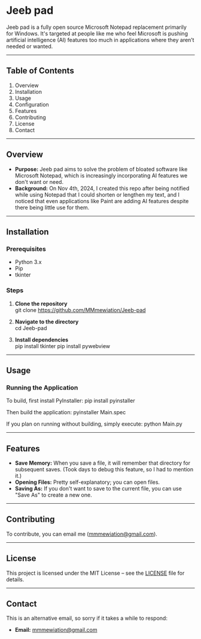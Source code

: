# Jeeb pad

Jeeb pad is a fully open source Microsoft Notepad replacement primarily for Windows. It's targeted at people like me who feel Microsoft is pushing artificial intelligence (AI) features too much in applications where they aren’t needed or wanted.

---

## Table of Contents

1. Overview  
2. Installation  
3. Usage  
4. Configuration  
5. Features  
6. Contributing  
7. License  
8. Contact  

---

## Overview

- **Purpose:** Jeeb pad aims to solve the problem of bloated software like Microsoft Notepad, which is increasingly incorporating AI features we don't want or need.  
- **Background:** On Nov 4th, 2024, I created this repo after being notified while using Notepad that I could shorten or lengthen my text, and I noticed that even applications like Paint are adding AI features despite there being little use for them.  

---

## Installation

### Prerequisites
- Python 3.x  
- Pip  
- tkinter  

### Steps

1. **Clone the repository**  
    git clone https://github.com/MMmewiation/Jeeb-pad

2. **Navigate to the directory**  
    cd Jeeb-pad

3. **Install dependencies**  
    pip install tkinter
    pip install pywebview


---

## Usage

### Running the Application

To build, first install PyInstaller:
    pip install pyinstaller

Then build the application:
    pyinstaller Main.spec


If you plan on running without building, simply execute:
    python Main.py

---

## Features

- **Save Memory:** When you save a file, it will remember that directory for subsequent saves. (Took days to debug this feature, so I had to mention it.)
- **Opening Files:** Pretty self-explanatory; you can open files.
- **Saving As:** If you don't want to save to the current file, you can use "Save As" to create a new one.

---

## Contributing

To contribute, you can email me (mmmewiation@gmail.com).

---

## License

This project is licensed under the MIT License – see the [LICENSE](LICENSE) file for details.

---

## Contact

This is an alternative email, so sorry if it takes a while to respond:
- **Email:** mmmewiation@gmail.com

